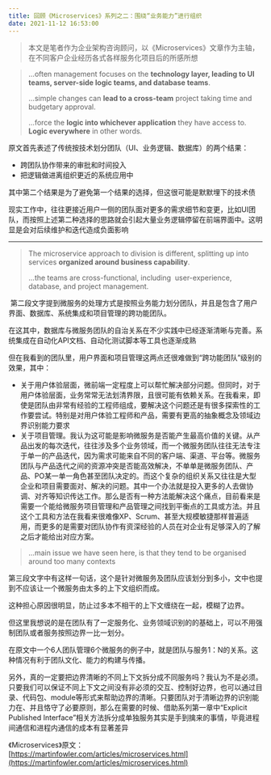 ```yaml
---
title: 回顾《Microservices》系列之二：围绕“业务能力”进行组织
date: 2021-11-12 16:53:00
---
```

> 本文是笔者作为企业架构咨询顾问，以《Microservices》文章作为主轴，在不同客户企业经历各式各样服务化项目后的所感所想 

> ...often management focuses on the **technology layer, leading to UI teams, server-side logic teams, and database teams**.
> 
> ...simple changes can **lead to a cross-team** project taking time and budgetary approval. 
> 
> ...force the **logic into whichever application** they have access to. **Logic everywhere** in other words. 

原文首先表述了传统按技术划分团队（UI、业务逻辑、数据库）的两个结果：

-   跨团队协作带来的审批和时间投入
-   把逻辑做进离组织更近的系统应用中

其中第二个结果是为了避免第一个结果的选择，但这很可能是默默埋下的技术债

现实工作中，往往更接近用户一侧的团队面对更多的需求细节和变更，比如UI团队，而按照上述第二种选择的思路就会引起大量业务逻辑停留在前端界面中。这明显是会对后续维护和迭代造成负面影响

---

> The microservice approach to division is different, splitting up into services **organized around business capability**.
> 
> ...the teams are cross-functional, including  user-experience, database, and project management.

 第二段文字提到微服务的处理方式是按照业务能力划分团队，并且是包含了用户界面、数据库、系统集成和项目管理的跨功能团队。

在这其中，数据库与微服务团队的自治关系在不少实践中已经逐渐清晰与完善。系统集成在自动化API文档、自动化测试脚本等工具也逐渐成熟

但在我看到的团队里，用户界面和项目管理这两点还很难做到“跨功能团队”级别的效果，其中：

-   关于用户体验层面，微前端一定程度上可以帮忙解决部分问题。但同时，对于用户体验层面，业务常常无法划清界限，且很可能有依赖关系。在我看来，即使是团队由非常有经验的工程师组成，要解决这个问题还是有很多探索性的工作要尝试。特别是对用户体验工程师和产品，需要有更高的抽象概念及领域边界识别能力要求
-   关于项目管理。我认为这可能是影响微服务是否能产生最高价值的关键。从产品出发的每次迭代，往往涉及多个业务领域，而一个微服务团队往往无法专注于单一的产品迭代，因为需求可能来自不同的客户端、渠道、平台等。微服务团队与产品迭代之间的资源冲突是否能高效解决，不单单是微服务团队、产品、PO某一单一角色甚至团队决定的。而这个复杂的组织关系又往往是大型企业和项目需要面对、解决的问题。其中一个办法就是投入更多的人去做协调、对齐等知识传达工作。那么是否有一种方法能解决这个痛点，目前看来是需要一个能给微服务项目管理和产品管理之间找到平衡点的工具或方法。并且这个工具和方法在我看来很难像XP、Scrum、甚至大规模敏捷那样普遍适用，而更多的是需要对团队协作有资深经验的人员在对企业有足够深入的了解之后才能给出对应方案。

> ...main issue we have seen here, is that they tend to be organised around too many contexts

第三段文字中有这样一句话，这个是针对微服务及团队应该划分到多小，文中也提到不应该让一个微服务由太多的上下文组织而成。

这种担心原因很明显，防止过多本不相干的上下文缠绕在一起，模糊了边界。

但这里我想说的是在团队有了一定服务化、业务领域识别的的基础上，可以不用强制团队或者服务按照边界一比一划分。

在原文中一个6人团队管理6个微服务的例子中，就是团队与服务1：N的关系。这种情况有利于团队文化、能力的构建与传播。

另外，真的一定要把边界清晰的不同上下文拆分成不同服务吗？我认为不是必须。只要我们可以保证不同上下文之间没有非必须的交互、控制好边界，也可以通过目录、代码包、module等形式来帮助边界的清晰。只要团队对于清晰边界的识别能力在、并且恪守了必要原则，那么在需要的时候、借助系列第一章中“Explicit Published Interface”相关方法拆分成单独服务其实是手到擒来的事情，毕竟进程间通信和进程内通信的成本有显著差异

《Microservices》原文：  
[https://martinfowler.com/articles/microservices.html](https://martinfowler.com/articles/microservices.html)
